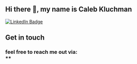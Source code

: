 ## Hi there 👋, my name is Caleb Kluchman

[![LinkedIn Badge](https://img.shields.io/badge/My-LinkedIn-blue)](https://www.linkedin.com/in/caleb-kluchman-8580241a4/)
## Get in touch
### feel free to reach me out via:<br />**


<!--
**Kluchman/Kluchman** is a ✨ _special_ ✨ repository because its `README.md` (this file) appears on your GitHub profile.


- Email: [calebkluchman@gmail.com](mailto:calebkluchman@gmail.com)<br />
- Linkedin: [in/Kluchman](https://www.linkedin.com/in/caleb-kluchman-8580241a4/)<br />
Here are some ideas to get you started:

- 🔭 I’m currently working on ...
- 🌱 I’m currently learning ...
- 👯 I’m looking to collaborate on ...
- 🤔 I’m looking for help with ...
- 💬 Ask me about ...
- 📫 How to reach me: ...
- 😄 Pronouns: ...
- ⚡ Fun fact: ...
-->
